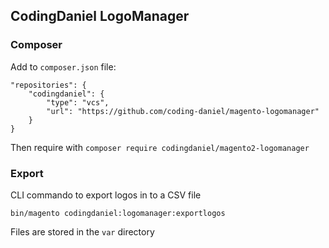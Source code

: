 ## CodingDaniel LogoManager

### Composer
Add to `composer.json` file:

```
"repositories": {
    "codingdaniel": {
        "type": "vcs",
        "url": "https://github.com/coding-daniel/magento-logomanager"
    }
}

```
Then require with `composer require codingdaniel/magento2-logomanager`
 
### Export
CLI commando to export logos in to a CSV file

`bin/magento codingdaniel:logomanager:exportlogos`

Files are stored in the `var` directory
